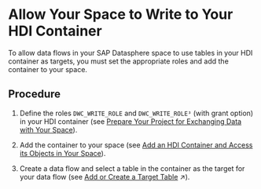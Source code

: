 <!-- loioaa3627f987d04b5f95fec1c45083dde9 -->

# Allow Your Space to Write to Your HDI Container

To allow data flows in your SAP Datasphere space to use tables in your HDI container as targets, you must set the appropriate roles and add the container to your space.



## Procedure

1.  Define the roles `DWC_WRITE_ROLE` and `DWC_WRITE_ROLE³` \(with grant option\) in your HDI container \(see [Prepare Your Project for Exchanging Data with Your Space](prepare-your-project-for-exchanging-data-with-your-sp-a94e163.md)\).

2.  Add the container to your space \(see [Add an HDI Container and Access its Objects in Your Space](add-an-hdi-container-and-access-its-objects-in-your-s-5d55da5.md)\).

3.  Create a data flow and select a table in the container as the target for your data flow \(see [Add or Create a Target Table](https://help.sap.com/viewer/c8a54ee704e94e15926551293243fd1d/cloud/en-US/0fa780568975458dbd90d11d1d81f2d9.html "Add a target table to write data to. You can only have one target table in a data flow.") :arrow_upper_right:\).


